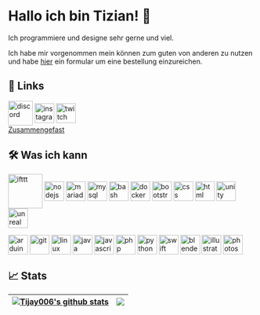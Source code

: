 # Hallo ich bin Tizian! 👋
Ich programmiere und designe sehr gerne und viel.

Ich habe mir vorgenommen mein können zum guten von anderen zu nutzen und habe [hier](https://forms.gle/dfqgd6WvJxC6ZhoR8) ein formular um eine bestellung einzureichen.

## 🔗 Links


<a href="https://dsc.gg/tijay006.exe" target="blank"><img align="center" src="https://raw.githubusercontent.com/rahuldkjain/github-profile-readme-generator/master/src/images/icons/Social/discord.svg" alt="discord" height="50" width="50" /></a>
<a href="https://www.instagram.com/tijay006" target="blank"><img align="center" src="https://raw.githubusercontent.com/rahuldkjain/github-profile-readme-generator/master/src/images/icons/Social/instagram.svg" alt="instagram" height="40" width="40" /></a>
<a href="https://www.twitch.tv/tijay06" target="blank"><img align="center" src="https://raw.githubusercontent.com/rahuldkjain/github-profile-readme-generator/master/src/images/icons/Social/twitch.svg" alt="twitch" height="40" width="40" /></a><br>
[Zusammengefast](https://direct.me/tijay006)

## 🛠 Was ich kann
<img align="center" src="https://raw.githubusercontent.com/rahuldkjain/github-profile-readme-generator/master/src/images/icons/Automation/ifttt.svg" alt="ifttt" height="70" width="70" /></a>
<img align="center" src="https://github.com/rahuldkjain/github-profile-readme-generator/blob/master/src/images/icons/BackendDevelopment/nodejs.svg" alt="nodejs" height="40" width="40" /></a>
<img align="center" src="https://github.com/rahuldkjain/github-profile-readme-generator/blob/master/src/images/icons/Database/mariadb.svg" alt="mariadb" height="40" width="40" /></a>
<img align="center" src="https://github.com/rahuldkjain/github-profile-readme-generator/blob/master/src/images/icons/Database/mysql.svg" alt="mysql" height="40" width="40" /></a>
<img align="center" src="https://github.com/rahuldkjain/github-profile-readme-generator/blob/master/src/images/icons/Devops/bash.svg" alt="bash" height="40" width="40" /></a>
<img align="center" src="https://github.com/rahuldkjain/github-profile-readme-generator/blob/master/src/images/icons/Devops/docker.svg" alt="docker" height="40" width="40" /></a>
<img align="center" src="https://github.com/rahuldkjain/github-profile-readme-generator/blob/master/src/images/icons/FrontendDevelopment/bootstrap.svg" alt="bootstrap" height="40" width="40" /></a>
<img align="center" src="https://github.com/rahuldkjain/github-profile-readme-generator/blob/master/src/images/icons/FrontendDevelopment/css.svg" alt="css" height="40" width="40" /></a>
<img align="center" src="https://github.com/rahuldkjain/github-profile-readme-generator/blob/master/src/images/icons/FrontendDevelopment/html.svg" alt="html" height="40" width="40" /></a>
<img align="center" src="https://github.com/rahuldkjain/github-profile-readme-generator/blob/master/src/images/icons/GameEngines/unity.svg" alt="unity" height="40" width="40" /></a>
<img align="center" src="https://github.com/rahuldkjain/github-profile-readme-generator/blob/master/src/images/icons/GameEngines/unreal.svg" alt="unreal" height="40" width="40" /></a><br>

<img align="center" src="https://github.com/rahuldkjain/github-profile-readme-generator/blob/master/src/images/icons/Other/arduino.svg" alt="arduino" height="40" width="40" /></a>
<img align="center" src="https://github.com/rahuldkjain/github-profile-readme-generator/blob/master/src/images/icons/Other/git.svg" alt="git" height="40" width="40" /></a>
<img align="center" src="https://github.com/rahuldkjain/github-profile-readme-generator/blob/master/src/images/icons/Other/linux.svg" alt="linux" height="40" width="40" /></a>
<img align="center" src="https://github.com/rahuldkjain/github-profile-readme-generator/blob/master/src/images/icons/ProgrammingLanguages/java.svg" alt="java" height="40" width="40" /></a>
<img align="center" src="https://github.com/rahuldkjain/github-profile-readme-generator/blob/master/src/images/icons/ProgrammingLanguages/javascript.svg" alt="javascript" height="40" width="40" /></a>
<img align="center" src="https://github.com/rahuldkjain/github-profile-readme-generator/blob/master/src/images/icons/ProgrammingLanguages/php.svg" alt="php" height="40" width="40" /></a>
<img align="center" src="https://github.com/rahuldkjain/github-profile-readme-generator/blob/master/src/images/icons/ProgrammingLanguages/python.svg" alt="python" height="40" width="40" /></a>
<img align="center" src="https://github.com/rahuldkjain/github-profile-readme-generator/blob/master/src/images/icons/ProgrammingLanguages/swift.svg" alt="swift" height="40" width="40" /></a>
<img align="center" src="https://github.com/rahuldkjain/github-profile-readme-generator/blob/master/src/images/icons/Software/blender.svg" alt="blender" height="40" width="40" /></a>
<img align="center" src="https://github.com/rahuldkjain/github-profile-readme-generator/blob/master/src/images/icons/Software/illustrator.svg" alt="illustrator" height="40" width="40" /></a>
<img align="center" src="https://github.com/rahuldkjain/github-profile-readme-generator/blob/master/src/images/icons/Software/photoshop.svg" alt="photoshop" height="40" width="40" /></a>


## 📈 Stats
| <a href="https://github.com/tijay006/github-readme-stats"><img align="center" src="https://github-readme-stats.vercel.app/api?username=tijay006&show_icons=true&include_all_commits=true&theme=buefy&hide_border=true" alt="Tijay006's github stats" /></a> | <a href="https://github.com/tijay006/github-readme-stats"><img align="center" src="https://github-readme-stats.vercel.app/api/top-langs/?username=tijay006&layout=compact&theme=buefy&hide_border=true" /></a> |
| ------------- | ------------- |
